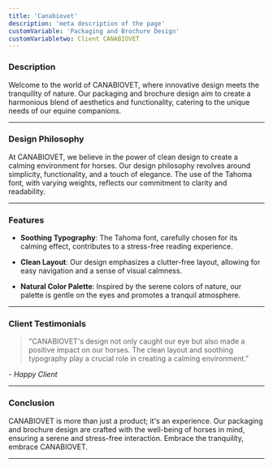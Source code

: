 ```yaml
---
title: 'Canabiovet'
description: 'meta description of the page'
customVariable: 'Packaging and Brochure Design'
customVariabletwo: Client CANABIOVET
---
```



### Description

Welcome to the world of CANABIOVET, where innovative design meets the tranquility of nature. Our packaging and brochure design aim to create a harmonious blend of aesthetics and functionality, catering to the unique needs of our equine companions.

---

### Design Philosophy

At CANABIOVET, we believe in the power of clean design to create a calming environment for horses. Our design philosophy revolves around simplicity, functionality, and a touch of elegance. The use of the Tahoma font, with varying weights, reflects our commitment to clarity and readability.

---

### Features

- **Soothing Typography**: The Tahoma font, carefully chosen for its calming effect, contributes to a stress-free reading experience.

- **Clean Layout**: Our design emphasizes a clutter-free layout, allowing for easy navigation and a sense of visual calmness.

- **Natural Color Palette**: Inspired by the serene colors of nature, our palette is gentle on the eyes and promotes a tranquil atmosphere.

---

### Client Testimonials

> "CANABIOVET's design not only caught our eye but also made a positive impact on our horses. The clean layout and soothing typography play a crucial role in creating a calming environment."

*- Happy Client*

---

### Conclusion

CANABIOVET is more than just a product; it's an experience. Our packaging and brochure design are crafted with the well-being of horses in mind, ensuring a serene and stress-free interaction. Embrace the tranquility, embrace CANABIOVET.

---